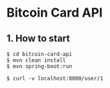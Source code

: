 # Bitcoin Card API


## 1. How to start
```
$ cd bitcoin-card-api
$ mvn clean install
$ mvn spring-boot:run

$ curl -v localhost:8080/user/1
```